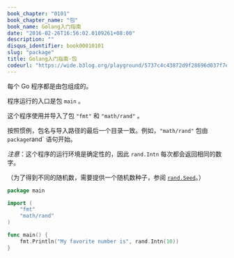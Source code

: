 ```yaml
---
book_chapter: "0101"
book_chapter_name: "包"
book_name: Golang入门指南
date: "2016-02-26T16:56:02.0109261+08:00"
description: ""
disqus_identifier: book00010101
slug: "package"
title: Golang入门指南-包
codeurl: "https://wide.b3log.org/playground/5737c4c43872d9f28696d037f7e5d4aa.go"
---
```


每个 Go 程序都是由包组成的。

程序运行的入口是包 `main` 。

这个程序使用并导入了包 `"fmt"` 和 `"math/rand"` 。

按照惯例，包名与导入路径的最后一个目录一致。例如，`"math/rand"` 包由 `package`rand` 语句开始。

*注意*：这个程序的运行环境是确定性的，因此
 `rand.Intn` 每次都会返回相同的数字。

（为了得到不同的随机数，需要提供一个随机数种子，参阅 [`rand.Seed`](https://go-zh.org/pkg/math/rand/#Seed)。）

```Go
package main

import (
	"fmt"
	"math/rand"
)

func main() {
	fmt.Println("My favorite number is", rand.Intn(10))
}
``` 